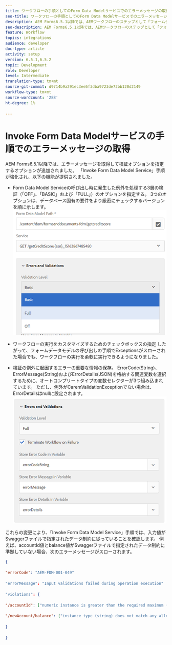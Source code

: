 ```yaml
---
title: ワークフローの手順としてのForm Data Modelサービスでのエラーメッセージの取得
seo-title: ワークフローの手順としてのForm Data Modelサービスでのエラーメッセージの取得
description: AEM Forms6.5.1以降では、AEMワークフローのステップとして「フォームデータモデルサービスの呼び出し」を使用した場合に生成されるエラーメッセージを取り込めるようになりました。 ワークフロー.
seo-description: AEM Forms6.5.1以降では、AEMワークフローのステップとして「フォームデータモデルサービスの呼び出し」を使用した場合に生成されるエラーメッセージを取り込めるようになりました。 ワークフロー.
feature: Workflow
topics: integrations
audience: developer
doc-type: article
activity: setup
version: 6.5.1,6.5.2
topic: Development
role: Developer
level: Intermediate
translation-type: tm+mt
source-git-commit: d9714b9a291ec3ee5f3dba9723de72bb120d2149
workflow-type: tm+mt
source-wordcount: '288'
ht-degree: 1%

---
```



# Invoke Form Data Modelサービスの手順でのエラーメッセージの取得

AEM Forms6.5.1以降では、エラーメッセージを取得して検証オプションを指定するオプションが追加されました。 「Invoke Form Data Model Service」手順が強化され、以下の機能が提供されました。

* Form Data Model Serviceの呼び出し時に発生した例外を処理する3層の検証（「OFF」、「BASIC」および「FULL」）のオプションを指定する。 3つのオプションは、データベース固有の要件をより厳密にチェックするバージョンを順に示します。
   ![検証レベル](assets/validation-level.PNG)

* ワークフローの実行をカスタマイズするためのチェックボックスの指定 したがって、フォームデータモデルの呼び出しの手順でExceptionsがスローされた場合でも、ワークフローの実行を柔軟に実行できるようになりました。

* 検証の例外に起因するエラーの重要な情報の保存。 ErrorCode(String)、ErrorMessage(String)およびErrorDetails(JSON)を格納する関連変数を選択するために、オートコンプリートタイプの変数セレクターが3つ組み込まれています。 ただし、例外がCaremValidationExceptionでない場合は、ErrorDetailsはnullに設定されます。
   ![エラーメッセージの取得](assets/fdm-error-details.PNG)

これらの変更により、「Invoke Form Data Model Service」手順では、入力値がSwaggerファイルで指定されたデータ制約に従っていることを確認します。 例えば、accountId値とbalance値がSwaggerファイルで指定されたデータ制約に準拠していない場合、次のエラーメッセージがスローされます。

```json
{

"errorCode": "AEM-FDM-001-049"

"errorMessage": "Input validations failed during operation execution"

"violations": {

"/accountId": ["numeric instance is greater than the required maximum (maximum: 20, found: 97)"],

"/newAccount/balance": ["instance type (string) does not match any allowed primitive type (allowed: [\"integer\",\"number\"])"]

}

}
```



